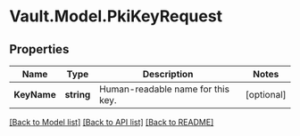 # Vault.Model.PkiKeyRequest

## Properties

Name | Type | Description | Notes
------------ | ------------- | ------------- | -------------
**KeyName** | **string** | Human-readable name for this key. | [optional] 

[[Back to Model list]](../README.md#documentation-for-models) [[Back to API list]](../README.md#documentation-for-api-endpoints) [[Back to README]](../README.md)

